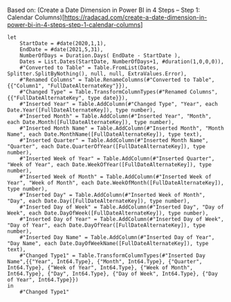 Based on: (Create a Date Dimension in Power BI in 4 Steps – Step 1: Calendar Columns)[https://radacad.com/create-a-date-dimension-in-power-bi-in-4-steps-step-1-calendar-columns]


    let
        StartDate = #date(2020,1,1),
        EndDate = #date(2021,5,31),
        NumberOfDays = Duration.Days( EndDate - StartDate ),
        Dates = List.Dates(StartDate, NumberOfDays+1, #duration(1,0,0,0)),
        #"Converted to Table" = Table.FromList(Dates, Splitter.SplitByNothing(), null, null, ExtraValues.Error),
        #"Renamed Columns" = Table.RenameColumns(#"Converted to Table",{{"Column1", "FullDateAlternateKey"}}),
        #"Changed Type" = Table.TransformColumnTypes(#"Renamed Columns",{{"FullDateAlternateKey", type date}}),
        #"Inserted Year" = Table.AddColumn(#"Changed Type", "Year", each Date.Year([FullDateAlternateKey]), type number),
        #"Inserted Month" = Table.AddColumn(#"Inserted Year", "Month", each Date.Month([FullDateAlternateKey]), type number),
        #"Inserted Month Name" = Table.AddColumn(#"Inserted Month", "Month Name", each Date.MonthName([FullDateAlternateKey]), type text),
        #"Inserted Quarter" = Table.AddColumn(#"Inserted Month Name", "Quarter", each Date.QuarterOfYear([FullDateAlternateKey]), type number),
        #"Inserted Week of Year" = Table.AddColumn(#"Inserted Quarter", "Week of Year", each Date.WeekOfYear([FullDateAlternateKey]), type number),
        #"Inserted Week of Month" = Table.AddColumn(#"Inserted Week of Year", "Week of Month", each Date.WeekOfMonth([FullDateAlternateKey]), type number),
        #"Inserted Day" = Table.AddColumn(#"Inserted Week of Month", "Day", each Date.Day([FullDateAlternateKey]), type number),
        #"Inserted Day of Week" = Table.AddColumn(#"Inserted Day", "Day of Week", each Date.DayOfWeek([FullDateAlternateKey]), type number),
        #"Inserted Day of Year" = Table.AddColumn(#"Inserted Day of Week", "Day of Year", each Date.DayOfYear([FullDateAlternateKey]), type number),
        #"Inserted Day Name" = Table.AddColumn(#"Inserted Day of Year", "Day Name", each Date.DayOfWeekName([FullDateAlternateKey]), type text),
        #"Changed Type1" = Table.TransformColumnTypes(#"Inserted Day Name",{{"Year", Int64.Type}, {"Month", Int64.Type}, {"Quarter", Int64.Type}, {"Week of Year", Int64.Type}, {"Week of Month", Int64.Type}, {"Day", Int64.Type}, {"Day of Week", Int64.Type}, {"Day of Year", Int64.Type}})
    in
        #"Changed Type1"
